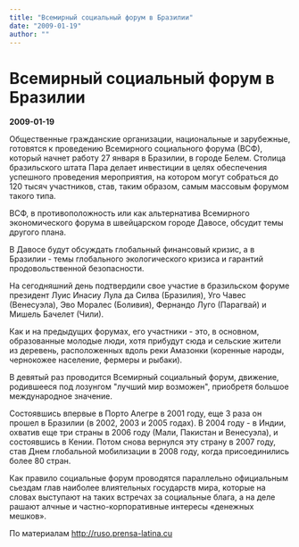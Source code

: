 ```yaml
---
title: "Всемирный социальный форум в Бразилии"
date: "2009-01-19"
author: ""
---
```


# Всемирный социальный форум в Бразилии

**2009-01-19** 

Общественные гражданские организации, национальные и зарубежные, готовятся к проведению Всемирного социального форума (ВСФ), который начнет работу 27 января в Бразилии, в городе Белем. Столица бразильского штата Пара делает инвестиции в целях обеспечения успешного проведения мероприятия, на котором могут собраться до 120 тысяч участников, став, таким образом, самым массовым форумом такого типа.

ВСФ, в противоположность или как альтернатива Всемирного экономического форума в швейцарском городе Давосе, обсудит темы другого плана.

В Давосе будут обсуждать глобальный финансовый кризис, а в Бразилии - темы глобального экологического кризиса и гарантий продовольственной безопасности.

На сегодняшний день подтвердили свое участие в бразильском форуме президент Луис Инасиу Лула да Силва (Бразилия), Уго Чавес (Венесуэла), Эво Моралес (Боливия), Фернандо Луго (Парагвай) и Мишель Бачелет (Чили).

Как и на предыдущих форумах, его участники - это, в основном, образованные молодые люди, хотя прибудут сюда и сельские жители из деревень, расположенных вдоль реки Амазонки (коренные народы, чернокожее население, фермеры и рыбаки).

В девятый раз проводится Всемирный социальный форум, движение, родившееся под лозунгом "лучший мир возможен", приобретя большое международное значение.

Состоявшись впервые в Порто Алегре в 2001 году, еще 3 раза он прошел в Бразилии (в 2002, 2003 и 2005 годах). В 2004 году - в Индии, охватив еще три страны в 2006 году (Мали, Пакистан и Венесуэла), и состоявшись в Кении. Потом снова вернулся эту страну в 2007 году, став Днем глобальной мобилизации в 2008 году, когда присоединились более 80 стран.

Как правило социальные форум проводятся параллельно официальным сьездам глав наиболее влиятельных государств мира, которые на словах выступают на таких встречах за социальные блага, а на деле рашают алчные и частно-корпоративные интересы «денежных мешков».

По материалам http://ruso.prensa-latina.cu